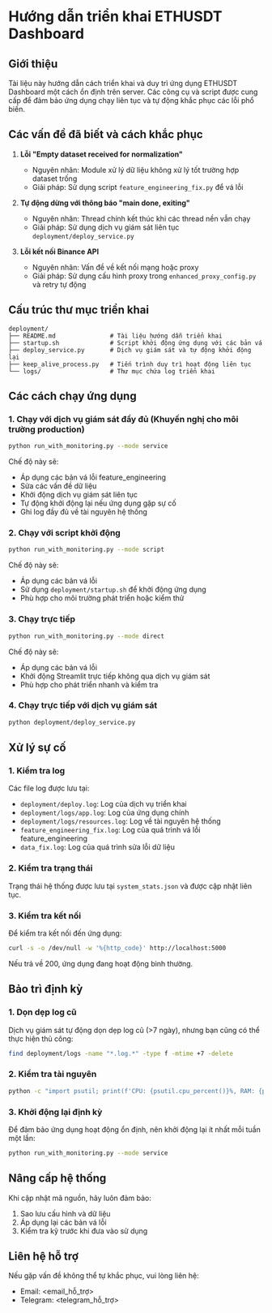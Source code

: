 # Hướng dẫn triển khai ETHUSDT Dashboard

## Giới thiệu

Tài liệu này hướng dẫn cách triển khai và duy trì ứng dụng ETHUSDT Dashboard một cách ổn định trên server. Các công cụ và script được cung cấp để đảm bảo ứng dụng chạy liên tục và tự động khắc phục các lỗi phổ biến.

## Các vấn đề đã biết và cách khắc phục

1. **Lỗi "Empty dataset received for normalization"**
   - Nguyên nhân: Module xử lý dữ liệu không xử lý tốt trường hợp dataset trống
   - Giải pháp: Sử dụng script `feature_engineering_fix.py` để vá lỗi

2. **Tự động dừng với thông báo "main done, exiting"**
   - Nguyên nhân: Thread chính kết thúc khi các thread nền vẫn chạy
   - Giải pháp: Sử dụng dịch vụ giám sát liên tục `deployment/deploy_service.py`

3. **Lỗi kết nối Binance API**
   - Nguyên nhân: Vấn đề về kết nối mạng hoặc proxy
   - Giải pháp: Sử dụng cấu hình proxy trong `enhanced_proxy_config.py` và retry tự động

## Cấu trúc thư mục triển khai

```
deployment/
├── README.md               # Tài liệu hướng dẫn triển khai
├── startup.sh              # Script khởi động ứng dụng với các bản vá
├── deploy_service.py       # Dịch vụ giám sát và tự động khởi động lại
├── keep_alive_process.py   # Tiến trình duy trì hoạt động liên tục
└── logs/                   # Thư mục chứa log triển khai
```

## Các cách chạy ứng dụng

### 1. Chạy với dịch vụ giám sát đầy đủ (Khuyến nghị cho môi trường production)

```bash
python run_with_monitoring.py --mode service
```

Chế độ này sẽ:
- Áp dụng các bản vá lỗi feature_engineering
- Sửa các vấn đề dữ liệu
- Khởi động dịch vụ giám sát liên tục
- Tự động khởi động lại nếu ứng dụng gặp sự cố
- Ghi log đầy đủ về tài nguyên hệ thống

### 2. Chạy với script khởi động

```bash
python run_with_monitoring.py --mode script
```

Chế độ này sẽ:
- Áp dụng các bản vá lỗi
- Sử dụng `deployment/startup.sh` để khởi động ứng dụng
- Phù hợp cho môi trường phát triển hoặc kiểm thử

### 3. Chạy trực tiếp

```bash
python run_with_monitoring.py --mode direct
```

Chế độ này sẽ:
- Áp dụng các bản vá lỗi
- Khởi động Streamlit trực tiếp không qua dịch vụ giám sát
- Phù hợp cho phát triển nhanh và kiểm tra

### 4. Chạy trực tiếp với dịch vụ giám sát

```bash
python deployment/deploy_service.py
```

## Xử lý sự cố

### 1. Kiểm tra log

Các file log được lưu tại:
- `deployment/deploy.log`: Log của dịch vụ triển khai
- `deployment/logs/app.log`: Log của ứng dụng chính
- `deployment/logs/resources.log`: Log về tài nguyên hệ thống
- `feature_engineering_fix.log`: Log của quá trình vá lỗi feature_engineering
- `data_fix.log`: Log của quá trình sửa lỗi dữ liệu

### 2. Kiểm tra trạng thái

Trạng thái hệ thống được lưu tại `system_stats.json` và được cập nhật liên tục.

### 3. Kiểm tra kết nối

Để kiểm tra kết nối đến ứng dụng:

```bash
curl -s -o /dev/null -w '%{http_code}' http://localhost:5000
```

Nếu trả về 200, ứng dụng đang hoạt động bình thường.

## Bảo trì định kỳ

### 1. Dọn dẹp log cũ

Dịch vụ giám sát tự động dọn dẹp log cũ (>7 ngày), nhưng bạn cũng có thể thực hiện thủ công:

```bash
find deployment/logs -name "*.log.*" -type f -mtime +7 -delete
```

### 2. Kiểm tra tài nguyên

```bash
python -c "import psutil; print(f'CPU: {psutil.cpu_percent()}%, RAM: {psutil.virtual_memory().percent}%')"
```

### 3. Khởi động lại định kỳ

Để đảm bảo ứng dụng hoạt động ổn định, nên khởi động lại ít nhất mỗi tuần một lần:

```bash
python run_with_monitoring.py --mode service
```

## Nâng cấp hệ thống

Khi cập nhật mã nguồn, hãy luôn đảm bảo:

1. Sao lưu cấu hình và dữ liệu
2. Áp dụng lại các bản vá lỗi 
3. Kiểm tra kỹ trước khi đưa vào sử dụng

## Liên hệ hỗ trợ

Nếu gặp vấn đề không thể tự khắc phục, vui lòng liên hệ:

- Email: <email_hỗ_trợ>
- Telegram: <telegram_hỗ_trợ>